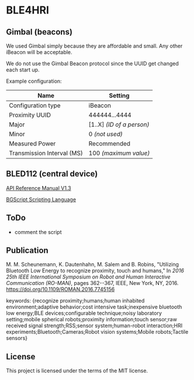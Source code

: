 # BLE4HRI #

## Gimbal (beacons) ##
We used Gimbal simply because they are affordable and small. Any other iBeacon will be acceptable. 

We do not use the Gimbal Beacon protocol since the UUID get changed each start up.

Example configuration:

| Name        | Setting           |
| -------------- |------------------|
| Configuration type      | iBeacon |
| Proximity UUID           | 444444...4444 |
| Major | [1..X] _(ID of a person)_ |
| Minor |  0 _(not used)_|
| Measured Power | Recommended |
| Transmission Interval (MS) | 100 _(maximum value)_|


## BLED112 (central device) ##

[API Reference Manual V1.3](http://www.silabs.com/Support%20Documents/RegisteredDocs/Bluetooth_Smart_Software-BLE-1.3-API-RM.pdf)

[BGScript Scripting Language](https://www.silabs.com/Support%20Documents/RegisteredDocs/UG209.pdf)

## ToDo ##
- comment the script

## Publication ##
M. M. Scheunemann, K. Dautenhahn, M. Salem and B. Robins, "Utilizing Bluetooth Low Energy to recognize proximity, touch and humans," In *2016 25th IEEE International Symposium on Robot and Human Interactive Communication (RO-MAN)*, pages 362--367, IEEE, New York, NY, 2016.
https://doi.org/10.1109/ROMAN.2016.7745156

keywords: {recognize proximity;humans;human inhabited environment;adaptive behavior;cost intensive task;inexpensive bluetooth low energy;BLE devices;configurable technique;noisy laboratory setting;mobile spherical robots;proximity information;touch sensor;raw received signal strength;RSS;sensor system;human-robot interaction;HRI experiments;Bluetooth;Cameras;Robot vision systems;Mobile robots;Tactile sensors}


## License ##
This project is licensed under the terms of the MIT license.

